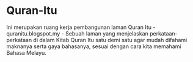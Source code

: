 # Quran-Itu
Ini merupakan ruang kerja pembangunan laman Quran Itu - quranitu.blogspot.my - Sebuah laman yang menjelaskan perkataan-perkataan di dalam Kitab Quran Itu satu demi satu agar mudah difahami maknanya serta gaya bahasanya, sesuai dengan cara kita memahami Bahasa Melayu.
